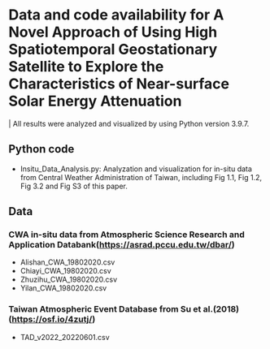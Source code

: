 # Data and code availability for A Novel Approach of Using High Spatiotemporal Geostationary Satellite to Explore the Characteristics of Near-surface Solar Energy Attenuation
| All results were analyzed and visualized by using Python version 3.9.7.
## Python code
* Insitu_Data_Analysis.py: Analyzation and visualization for in-situ data from Central Weather Administration of Taiwan, including Fig 1.1, Fig 1.2, Fig 3.2 and Fig S3 of this paper.
## Data
### CWA in-situ data from Atmospheric Science Research and Application Databank(https://asrad.pccu.edu.tw/dbar/)
* Alishan_CWA_19802020.csv
* Chiayi_CWA_19802020.csv
* Zhuzihu_CWA_19802020.csv
* Yilan_CWA_19802020.csv
### Taiwan Atmospheric Event Database from Su et al.(2018)(https://osf.io/4zutj/)
* TAD_v2022_20220601.csv
